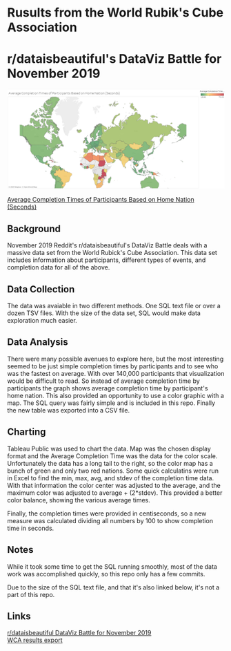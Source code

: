 # Rusults from the World Rubik's Cube Association
# r/dataisbeautiful's DataViz Battle for November 2019

![Map of Average Completion Times of Participants Based on Home Nation (Seconds)](Images/Average_Completion_Time.png)

[Average Completion Times of Participants Based on Home Nation (Seconds)](https://public.tableau.com/profile/andrew.grattendick#!/vizhome/AverageCompletionTimesofParticipantsBasedonHomeNation/Sheet1)

## Background
November 2019 Reddit's r/dataisbeautiful's DataViz Battle deals with a massive data set from the World Rubick's Cube Association. This data set includes information about participants, different types of events, and completion data for all of the above.

## Data Collection
The data was avaiable in two different methods. One SQL text file or over a dozen TSV files. With the size of the data set, SQL would make data exploration much easier.

## Data Analysis
There were many possible avenues to explore here, but the most interesting seemed to be just simple completion times by participants and to see who was the fastest on average. With over 140,000 participants that visualization would be difficult to read. So instead of average completion time by participants the graph shows average completion time by participant's home nation. This also provided an opportunity to use a color graphic with a map. The SQL query was fairly simple and is included in this repo. Finally the new table was exported into a CSV file.

## Charting
Tableau Public was used to chart the data. Map was the chosen display format and the Average Completion Time was the data for the color scale. Unfortunately the data has a long tail to the right, so the color map has a bunch of green and only two red nations. Some quick calculatins were run in Excel to find the min, max, avg, and stdev of the completion time data. With that information the color center was adjusted to the average, and the maximum color was adjusted to average + (2*stdev). This provided a better color balance, showing the various average times.

Finally, the completion times were provided in centiseconds, so a new measure was calculated dividing all numbers by 100 to show completion time in seconds.

## Notes
While it took some time to get the SQL running smoothly, most of the data work was accomplished quickly, so this repo only has a few commits.

Due to the size of the SQL text file, and that it's also linked below, it's not a part of this repo.

## Links
[r/dataisbeautiful DataViz Battle for November 2019](https://www.reddit.com/r/dataisbeautiful/comments/drgz68/battle_dataviz_battle_for_the_month_of_november/)  
[WCA results export](https://www.worldcubeassociation.org/results/misc/export.html)

